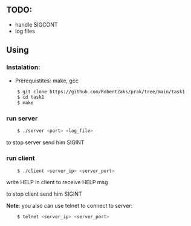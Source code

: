 ## TODO:
- handle SIGCONT
- log files

## Using
### Instalation:
* Prerequistites: make, gcc
```bash
	$ git clone https://github.com/RobertZaks/prak/tree/main/task1
	$ cd task1
	$ make
```
### run server
```bash
	$ ./server <port> <log_file>
```
to stop server send him SIGINT
### run client
```bash
	$ ./client <server_ip> <server_port>
```
write HELP in client to receive HELP msg

to stop client send him SIGINT

**Note**: you also can use telnet to connect to server:
```bash
	$ telnet <server_ip> <server_port>
```
